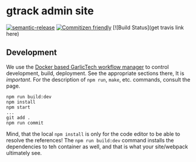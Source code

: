 # gtrack admin site

[![semantic-release](https://img.shields.io/badge/%20%20%F0%9F%93%A6%F0%9F%9A%80-semantic--release-e10079.svg)](https://github.com/semantic-release/semantic-release)
[![Commitizen friendly](https://img.shields.io/badge/commitizen-friendly-brightgreen.svg)](http://commitizen.github.io/cz-cli/)
[![Build Status](get travis link here)

## Development

We use the [Docker based GarlicTech workflow manager](https://github.com/garlictech/workflows) to control development, build, deployment. 
See the appropriate sections there, It is *important*. For the description of `npm run`, `make`, etc. commands, consult the page.

```
npm run build:dev
npm install
npm start
...
git add .
npm run commit
```

Mind, that the local `npm install` is only for the code editor to be able to resolve the references! The `npm run build:dev` command installs the dependencies to teh container as well, and that is what your site/webpack ultimately see.

